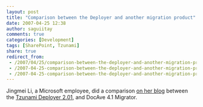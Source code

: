 ```yaml
---
layout: post
title: "Comparison between the Deployer and another migration product"
date: 2007-04-25 12:38
author: saguiitay
comments: true
categories: [Development]
tags: [SharePoint, Tzunami]
share: true
redirect_from:
 - /2007/04/25/comparison-between-the-deployer-and-another-migration-product/
 - /2007-04-25-comparison-between-the-deployer-and-another-migration-product/
 - /2007-04-25-comparison-between-the-deployer-and-another-migration-product
---
```

Jingmei Li, a Microsoft employee, did a comparison [on her blog](http://blogs.msdn.com/jingmeili/archive/2007/03/13/evaluate-partner-solutions-that-support-migration-from-sps-2003-to-moss-2007.aspx) between the [Tzunami Deployer 2.01](http://www.tzunami.com/), and DocAve 4.1 Migrator.


